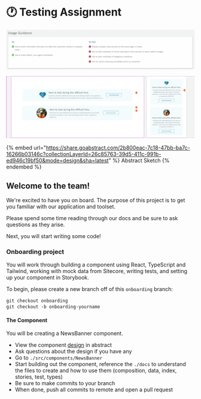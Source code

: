 # 🕐 Testing Assignment

![](<../../.gitbook/assets/Screen Shot 2022-01-27 at 3.23.20 AM (1).png>)

![](<../../.gitbook/assets/Screen Shot 2022-01-27 at 12.59.02 AM.png>)

{% embed url="https://share.goabstract.com/2b800eac-7c18-47bb-ba7c-16266b03146c?collectionLayerId=26c85763-39d5-411c-991b-ed946c19bf50&mode=design&sha=latest" %}
Abstract Sketch
{% endembed %}

## Welcome to the team!

We're excited to have you on board. The purpose of this project is to get you familiar with our application and toolset.

Please spend some time reading through our docs and be sure to ask questions as they arise.

Next, you will start writing some code!

### Onboarding project

You will work through building a component using React, TypeScript and Tailwind, working with mock data from Sitecore, writing tests, and setting up your component in Storybook.

To begin, please create a new branch off of this `onboarding` branch:

```
git checkout onboarding
git checkout -b onboarding-yourname
```

#### The Component

You will be creating a NewsBanner component.

* View the component [design](https://app.abstract.com/projects/7d33aa49-f1f0-47eb-971d-893d6457bcbc/branches/9556131a-d820-4925-8e56-968513c820b5/commits/latest/files/56AED96A-C786-42FD-8B75-CFA17F1BE644/layers/2CFCCB94-B674-49E3-B0CD-E73E9BEEAB81?collectionId=e0eaf804-c52c-4f76-9ae9-c8643bd687e3\&collectionLayerId=26c85763-39d5-411c-991b-ed946c19bf50) in abstract
* Ask questions about the design if you have any
* Go to `./src/components/NewsBanner`
* Start building out the component, reference the `./docs` to understand the files to create and how to use them (composition, data, index, stories, test, types)
* Be sure to make commits to your branch
* When done, push all commits to remote and open a pull request
